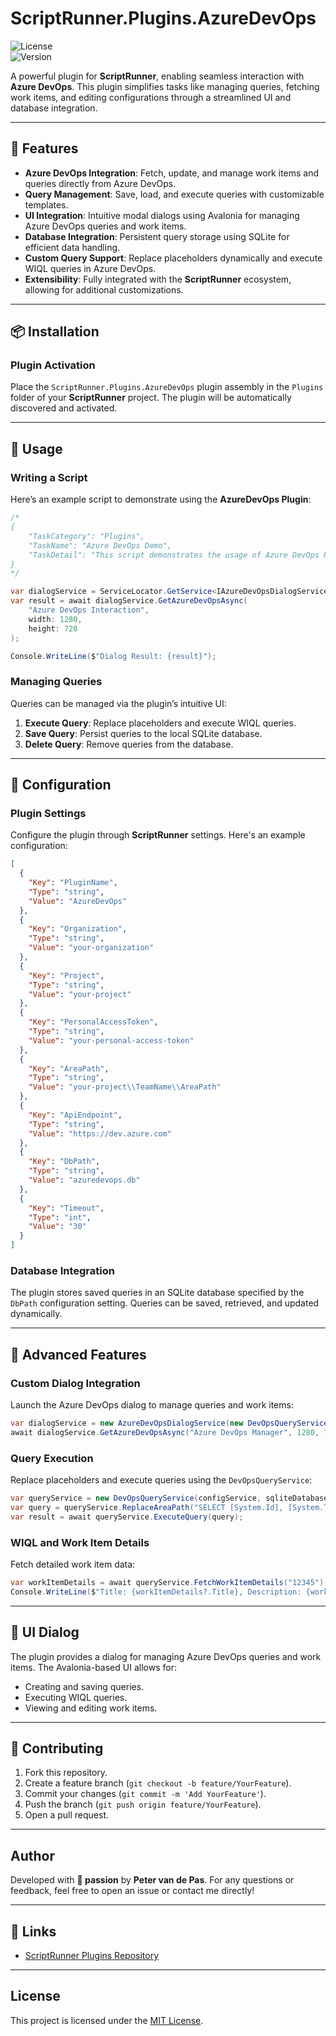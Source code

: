 # ScriptRunner.Plugins.AzureDevOps

![License](https://img.shields.io/badge/license-MIT-green)  
![Version](https://img.shields.io/badge/version-1.0.0-blue)

A powerful plugin for **ScriptRunner**, enabling seamless interaction with **Azure DevOps**.
This plugin simplifies tasks like managing queries, fetching work items, 
and editing configurations through a streamlined UI and database integration.

---

## 🚀 Features

- **Azure DevOps Integration**: Fetch, update, and manage work items and queries directly from Azure DevOps.
- **Query Management**: Save, load, and execute queries with customizable templates.
- **UI Integration**: Intuitive modal dialogs using Avalonia for managing Azure DevOps queries and work items.
- **Database Integration**: Persistent query storage using SQLite for efficient data handling.
- **Custom Query Support**: Replace placeholders dynamically and execute WIQL queries in Azure DevOps.
- **Extensibility**: Fully integrated with the **ScriptRunner** ecosystem, allowing for additional customizations.

---

## 📦 Installation

### Plugin Activation
Place the `ScriptRunner.Plugins.AzureDevOps` plugin assembly in the `Plugins` folder of your **ScriptRunner** project.
The plugin will be automatically discovered and activated.

---

## 📖 Usage

### Writing a Script

Here’s an example script to demonstrate using the **AzureDevOps Plugin**:

```csharp
/*
{
    "TaskCategory": "Plugins",
    "TaskName": "Azure DevOps Demo",
    "TaskDetail": "This script demonstrates the usage of Azure DevOps Plugin."
}
*/

var dialogService = ServiceLocator.GetService<IAzureDevOpsDialogService>();
var result = await dialogService.GetAzureDevOpsAsync(
    "Azure DevOps Interaction",
    width: 1280,
    height: 720
);

Console.WriteLine($"Dialog Result: {result}");
```

### Managing Queries

Queries can be managed via the plugin’s intuitive UI:
1. **Execute Query**: Replace placeholders and execute WIQL queries.
2. **Save Query**: Persist queries to the local SQLite database.
3. **Delete Query**: Remove queries from the database.

---

## 🔧 Configuration

### Plugin Settings

Configure the plugin through **ScriptRunner** settings. Here's an example configuration:

```json
[
  {
    "Key": "PluginName",
    "Type": "string",
    "Value": "AzureDevOps"
  },
  {
    "Key": "Organization",
    "Type": "string",
    "Value": "your-organization"
  },
  {
    "Key": "Project",
    "Type": "string",
    "Value": "your-project"
  },
  {
    "Key": "PersonalAccessToken",
    "Type": "string",
    "Value": "your-personal-access-token"
  },
  {
    "Key": "AreaPath",
    "Type": "string",
    "Value": "your-project\\TeamName\\AreaPath"
  },
  {
    "Key": "ApiEndpoint",
    "Type": "string",
    "Value": "https://dev.azure.com"
  },
  {
    "Key": "DbPath",
    "Type": "string",
    "Value": "azuredevops.db"
  },
  {
    "Key": "Timeout",
    "Type": "int",
    "Value": "30"
  }
]
```

### Database Integration

The plugin stores saved queries in an SQLite database specified by the `DbPath` configuration setting.
Queries can be saved, retrieved, and updated dynamically.

---

## 🌟 Advanced Features

### Custom Dialog Integration

Launch the Azure DevOps dialog to manage queries and work items:
```csharp
var dialogService = new AzureDevOpsDialogService(new DevOpsQueryService(configService, sqliteDatabase));
await dialogService.GetAzureDevOpsAsync("Azure DevOps Manager", 1280, 720);
```

### Query Execution

Replace placeholders and execute queries using the `DevOpsQueryService`:
```csharp
var queryService = new DevOpsQueryService(configService, sqliteDatabase);
var query = queryService.ReplaceAreaPath("SELECT [System.Id], [System.Title] FROM WorkItems WHERE [System.AreaPath] = '@AREAPATH@'");
var result = await queryService.ExecuteQuery(query);
```

### WIQL and Work Item Details

Fetch detailed work item data:
```csharp
var workItemDetails = await queryService.FetchWorkItemDetails("12345");
Console.WriteLine($"Title: {workItemDetails?.Title}, Description: {workItemDetails?.Details.Description}");
```

---

## 🔧 UI Dialog

The plugin provides a dialog for managing Azure DevOps queries and work items. The Avalonia-based UI allows for:
- Creating and saving queries.
- Executing WIQL queries.
- Viewing and editing work items.

---

## 📄 Contributing

1. Fork this repository.
2. Create a feature branch (`git checkout -b feature/YourFeature`).
3. Commit your changes (`git commit -m 'Add YourFeature'`).
4. Push the branch (`git push origin feature/YourFeature`).
5. Open a pull request.

---

## Author

Developed with **🧡 passion** by **Peter van de Pas**.
For any questions or feedback, feel free to open an issue or contact me directly!

---

## 🔗 Links

- [ScriptRunner Plugins Repository](https://github.com/petervdpas/ScriptRunner.Plugins)

---

## License

This project is licensed under the [MIT License](./LICENSE).
